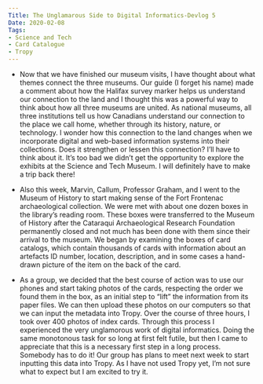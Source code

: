 ```yaml
---
Title: The Unglamarous Side to Digital Informatics-Devlog 5
Date: 2020-02-08
Tags:
- Science and Tech
- Card Catalogue
- Tropy
---
```


+ Now that we have finished our museum visits, I have thought about what themes connect the three museums. Our guide (I forget his name) made a comment about how the Halifax survey marker helps us understand our connection to the land and I thought this was a powerful way to think about how all three museums are united. As national museums, all three institutions tell us how Canadians understand our connection to the place we call home, whether through its history, nature, or technology. I wonder how this connection to the land changes when we incorporate digital and web-based information systems into their collections. Does it strengthen or lessen this connection? I’ll have to think about it. It’s too bad we didn’t get the opportunity to explore the exhibits at the Science and Tech Museum. I will definitely have to make a trip back there!

+ Also this week, Marvin, Callum, Professor Graham, and I went to the Museum of History to start making sense of the Fort Frontenac archaeological collection. We were met with about one dozen boxes in the library’s reading room. These boxes were transferred to the Museum of History after the Cataraqui Archaeological Research Foundation permanently closed and not much has been done with them since their arrival to the museum. We began by examining the boxes of card catalogs, which contain thousands of cards with information about an artefacts ID number, location, description, and in some cases a hand-drawn picture of the item on the back of the card. 

+ As a group, we decided that the best course of action was to use our phones and start taking photos of the cards, respecting the order we found them in the box, as an initial step to “lift” the information from its paper files. We can then upload these photos on our computers so that we can input the metadata into Tropy. Over the course of three hours, I took over 400 photos of index cards. Through this process I experienced the very unglamorous work of digital informatics. Doing the same monotonous task for so long at first felt futile, but then I came to appreciate that this is a necessary first step in a long process. Somebody has to do it! Our group has plans to meet next week to start inputting this data into Tropy. As I have not used Tropy yet, I’m not sure what to expect but I am excited to try it. 
